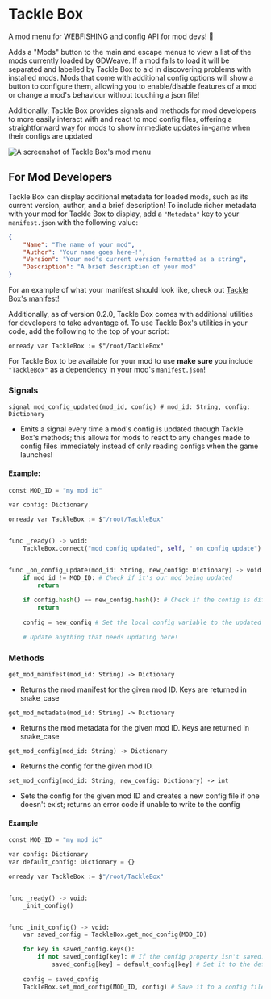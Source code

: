 # Tackle Box
A mod menu for WEBFISHING and config API for mod devs! 🎣

Adds a "Mods" button to the main and escape menus to view a list of the mods currently loaded by GDWeave. If a mod fails to load it will be separated and labelled by Tackle Box to aid in discovering problems with installed mods. Mods that come with additional config options will show a button to configure them, allowing you to enable/disable features of a mod or change a mod's behaviour without touching a json file!

Additionally, Tackle Box provides signals and methods for mod developers to more easily interact with and react to mod config files, offering a straightforward way for mods to show immediate updates in-game when their configs are updated

![A screenshot of Tackle Box's mod menu](https://github.com/user-attachments/assets/1c2ae01c-2ce7-4381-bde9-cd82ed3ec238)

## For Mod Developers
Tackle Box can display additional metadata for loaded mods, such as its current version, author, and a brief description! To include richer metadata with your mod for Tackle Box to display, add a `"Metadata"` key to your `manifest.json` with the following value:
```json
{
    "Name": "The name of your mod",
    "Author": "Your name goes here~!",
    "Version": "Your mod's current version formatted as a string",
    "Description": "A brief description of your mod"
}
```
For an example of what your manifest should look like, check out [Tackle Box's manifest](https://github.com/puppy-girl/TackleBox/blob/main/manifest.json)!

Additionally, as of version 0.2.0, Tackle Box comes with additional utilities for developers to take advantage of. To use Tackle Box's utilities in your code, add the following to the top of your script:

`onready var TackleBox := $"/root/TackleBox"`

For Tackle Box to be available for your mod to use **make sure** you include `"TackleBox"` as a dependency in your mod's `manifest.json`!

### Signals

`signal mod_config_updated(mod_id, config) # mod_id: String, config: Dictionary`

- Emits a signal every time a mod's config is updated through Tackle Box's methods; this allows for mods to react to any changes made to config files immediately instead of only reading configs when the game launches!

#### Example:

```py
const MOD_ID = "my mod id"

var config: Dictionary

onready var TackleBox := $"/root/TackleBox"


func _ready() -> void:
    TackleBox.connect("mod_config_updated", self, "_on_config_update")


func _on_config_update(mod_id: String, new_config: Dictionary) -> void:
    if mod_id != MOD_ID: # Check if it's our mod being updated
        return
    
    if config.hash() == new_config.hash(): # Check if the config is different
        return
    
    config = new_config # Set the local config variable to the updated config

    # Update anything that needs updating here!
```

### Methods

`get_mod_manifest(mod_id: String) -> Dictionary`

- Returns the mod manifest for the given mod ID. Keys are returned in snake_case

`get_mod_metadata(mod_id: String) -> Dictionary`

- Returns the mod metadata for the given mod ID. Keys are returned in snake_case

`get_mod_config(mod_id: String) -> Dictionary`

- Returns the config for the given mod ID.

`set_mod_config(mod_id: String, new_config: Dictionary) -> int`

- Sets the config for the given mod ID and creates a new config file if one doesn't exist; returns an error code if unable to write to the config

#### Example

```py
const MOD_ID = "my mod id"

var config: Dictionary
var default_config: Dictionary = {}

onready var TackleBox := $"/root/TackleBox"


func _ready() -> void:
    _init_config()


func _init_config() -> void:
    var saved_config = TackleBox.get_mod_config(MOD_ID)

    for key in saved_config.keys():
        if not saved_config[key]: # If the config property isn't saved...
            saved_config[key] = default_config[key] # Set it to the default
    
    config = saved_config
    TackleBox.set_mod_config(MOD_ID, config) # Save it to a config file!
```
